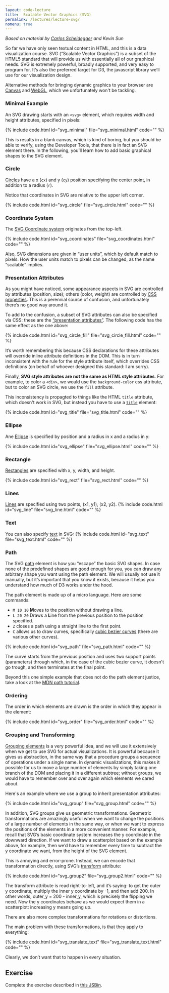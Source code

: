 ```yaml
---
layout: code-lecture
title:  Scalable Vector Graphics (SVG)
permalink: /lectures/lecture-svg/
nomenu: true
---
```


*Based on material by [Carlos Scheidegger](http://cscheid.net/courses/spr15/cs444/lectures/week2.html) and Kevin Sun*  


So far we have only seen textual content in HTML, and this is a data visualization course. SVG (“Scalable Vector Graphics”) is a subset of the HTML5 standard that will provide us with essentially all of our graphical needs. SVG is extremely powerful, broadly supported, and very easy to program for. It’s also the preferred target for D3, the javascript library we’ll use for our visualization design. 

Alternative methods for bringing dynamic graphics to your browser are [Canvas](https://developer.mozilla.org/en-US/docs/Web/API/Canvas_API) and [WebGL](https://developer.mozilla.org/en-US/docs/Web/API/WebGL_API), which we unfortunately won't be tackling. 

### Minimal Example

An SVG drawing starts with an `<svg>` element, which requires width and height attributes, specified in pixels:

{% include code.html id="svg_minimal" file="svg_minimal.html" code="" %}

This is results in a blank canvas, which is kind of boring, but you should be able to verify, using the Developer Tools, that there is in fact an SVG element there. In the following, you’ll learn how to add basic graphical shapes to the SVG element.


### Circle 

[Circles](https://developer.mozilla.org/en-US/docs/Web/SVG/Element/circle) have a x (`cx`) and y (`cy`) position specifying the center point, in addition to a radius (`r`). 

Notice that coordinates in SVG are relative to the upper left corner. 

{% include code.html id="svg_circle" file="svg_circle.html" code="" %}

### Coordinate System

The [SVG Coordinate system](https://developer.mozilla.org/en-US/docs/Web/SVG/Tutorial/Positions) originates from the top-left. 

{% include code.html id="svg_coordinates" file="svg_coordinates.html" code="" %}

Also, SVG dimensions are given in “user units”, which by default match to pixels. How the user units match to pixels can be changed, as the name “scalable” implies.


### Presentation Attributes

As you might have noticed, some appearance aspects in SVG are controlled by attributes (position, size); others (color, weight) are controlled by [CSS properties](https://developer.mozilla.org/en-US/docs/Web/SVG/Attribute/Presentation). This is a perennial source of confusion, and unfortunately there’s no good way around it. 

To add to the confusion, a subset of SVG attributes can also be specified via CSS: these are the [“presentation attributes”](https://developer.mozilla.org/en-US/docs/Web/SVG/Attribute). The following code has the same effect as the one above: 
 

{% include code.html id="svg_circle_fill" file="svg_circle_fill.html" code="" %}
 
It’s worth remembering this because CSS declarations for these attributes will override inline attribute definitions in the DOM. This is in turn inconsistent with the rule for the style attribute itself, which overrides CSS definitions (on behalf of whoever designed this standard: I am sorry). 
 
Finally, **SVG style attributes are not the same as HTML style attributes**. For example, to color a `<div>`, we would use the `background-color` css attribute, but to color an SVG circle, we use the `fill` attribute.

This inconsistency is propagted to things like the HTML `title` attribute, which doesn't work in SVG, but instead you have to use a [`title`](https://developer.mozilla.org/en-US/docs/Web/SVG/Element/title) element:


{% include code.html id="svg_title" file="svg_title.html" code="" %}


### Ellipse 

Ane [Ellipse](https://developer.mozilla.org/en-US/docs/Web/SVG/Element/ellipse) is specified by position and a radius in x and a radius in y:

{% include code.html id="svg_ellipse" file="svg_ellipse.html" code="" %}

### Rectangle 

[Rectangles](https://developer.mozilla.org/en-US/docs/Web/SVG/Element/rect) are specified with x, y, width, and height.

{% include code.html id="svg_rect" file="svg_rect.html" code="" %}

### Lines 
[Lines](https://developer.mozilla.org/en-US/docs/Web/SVG/Element/line) are specified using two points, (x1, y1), (x2, y2).
{% include code.html id="svg_line" file="svg_line.html" code="" %}

### Text 
You can also specify [text](https://developer.mozilla.org/en-US/docs/Web/SVG/Element/text) in SVG:
{% include code.html id="svg_text" file="svg_text.html" code="" %}

### Path 

The SVG [path](https://developer.mozilla.org/en-US/docs/Web/SVG/Element/path) element is how you “escape” the basic SVG shapes. In case none of the predefined shapes are good enough for you, you can draw any arbitrary shape you want using the path element. We will usually not use it manually, but it’s important that you know it exists, because it helps you understand how much of D3 works under the hood.

The path element is made up of a micro language. Here are some commands: 

 - `M 10 10` **M**oves to the position without drawing a line.
 - `L 20 20` Draws a **L**ine from the previous position to the position specified.
 - `Z` closes a path using a straight line to the first point.
 - `C` allows us to draw curves, specifically [cubic bezier curves](https://developer.mozilla.org/en-US/docs/Web/SVG/Attribute/d#Cubic_B%C3%A9zier_Curve) (there are various other curves).

{% include code.html id="svg_path" file="svg_path.html" code="" %}

The curve starts from the previous position and uses two support points (parameters) through which, in the case of the cubic bezier curve, it doesn't go trough, and then terminates at the final point.

Beyond this one simple example that does not do the path element justice, take a look at the [MDN path tutorial](https://developer.mozilla.org/en-US/docs/Web/SVG/Tutorial/Paths).

### Ordering 

The order in which elements are drawn is the order in which they appear in the element:

{% include code.html id="svg_order" file="svg_order.html" code="" %}

### Grouping and Transforming

[Grouping elements](https://developer.mozilla.org/en-US/docs/Web/SVG/Element/g) is a very powerful idea, and we will use it extensively when we get to use SVG for actual visualizations. It is powerful because it gives us abstraction, in the same way that a procedure groups a sequence of operations under a single name. In dynamic visualizations, this makes it possible for us to move a large number of elements by simply taking one branch of the DOM and placing it in a different subtree; without groups, we would have to remember over and over again which elements we cared about.

Here's an example where we use a group to inherit presentation attributes:  

{% include code.html id="svg_group" file="svg_group.html" code="" %}


In addition, SVG groups give us geometric transformations. Geometric transformations are amazingly useful when we want to change the positions of a large number of elements in the same way, or when we want to express the positions of the elements in a more convenient manner. For example, recall that SVG’s basic coordinate system increases the y coordinate in the downward direction. If we want to draw a scatterplot based on the example above, for example, then we’d have to remember every time to subtract the y coordinate we want, from the height of the SVG element.


This is annoying and error-prone. Instead, we can encode that transformation directly, using SVG’s [transform](https://developer.mozilla.org/en-US/docs/Web/SVG/Attribute/transform) attribute:

{% include code.html id="svg_group2" file="svg_group2.html" code="" %}

The transform attribute is read right-to-left, and it’s saying: to get the outer y coordinate, multiply the inner y coordinate by -1, and then add 200. In other words, outer_y = 200 - inner_y, which is precisely the flipping we need. Now the y coordinates behave as we would expect them in a scatterplot: increasing y means going up.

There are also more complex transformations for rotations or distortions. 

The main problem with these transformations, is that they apply to everything:

{% include code.html id="svg_translate_text" file="svg_translate_text.html" code="" %}

Clearly, we don’t want that to happen in every situation. 


## Exercise

Complete the exercise described in [this JSBin](https://jsbin.com/rudakit/edit?html,output).